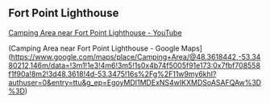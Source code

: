 ## Fort Point Lighthouse

[Camping Area near Fort Point Lighthouse - YouTube](https://youtu.be/hQs5VtT49Oo?t=388)


(Camping Area near Fort Point Lighthouse - Google Maps](https://www.google.com/maps/place/Camping+Area/@48.3618442,-53.3480212,146m/data=!3m1!1e3!4m6!3m5!1s0x4b74f5005f91e173:0x7fbf708558f1f90a!8m2!3d48.3618!4d-53.3475!16s%2Fg%2F11w9my6khl?authuser=0&entry=ttu&g_ep=EgoyMDI1MDExNS4wIKXMDSoASAFQAw%3D%3D)